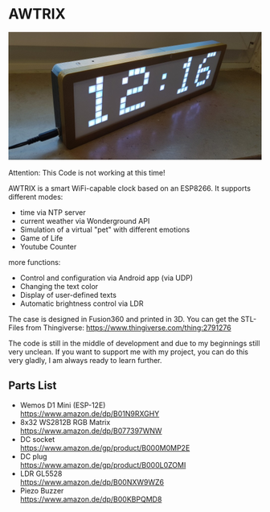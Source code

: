 # AWTRIX

![AWTRIX Preview](assets/awtrix.jpg?raw=true "AWTRIX")

Attention: This Code is not working at this time!

AWTRIX is a smart WiFi-capable clock based on an ESP8266.
It supports different modes:
- time via NTP server
- current weather via Wonderground API
- Simulation of a virtual "pet" with different emotions
- Game of Life
- Youtube Counter

more functions:
- Control and configuration via Android app (via UDP)
- Changing the text color
- Display of user-defined texts
- Automatic brightness control via LDR

The case is designed in Fusion360 and printed in 3D.
You can get the STL-Files from Thingiverse:
https://www.thingiverse.com/thing:2791276

The code is still in the middle of development and due to my beginnings still very unclean. 
If you want to support me with my project, you can do this very gladly, I am always ready to learn further.

## Parts List
- Wemos D1 Mini (ESP-12E)  
  https://www.amazon.de/dp/B01N9RXGHY
- 8x32 WS2812B RGB Matrix  
  https://www.amazon.de/dp/B077397WNW
- DC socket  
  https://www.amazon.de/gp/product/B000M0MP2E
- DC plug  
  https://www.amazon.de/gp/product/B000L0ZOMI
- LDR GL5528  
  https://www.amazon.de/dp/B00NXW9WZ6
- Piezo Buzzer  
  https://www.amazon.de/dp/B00KBPQMD8
  
